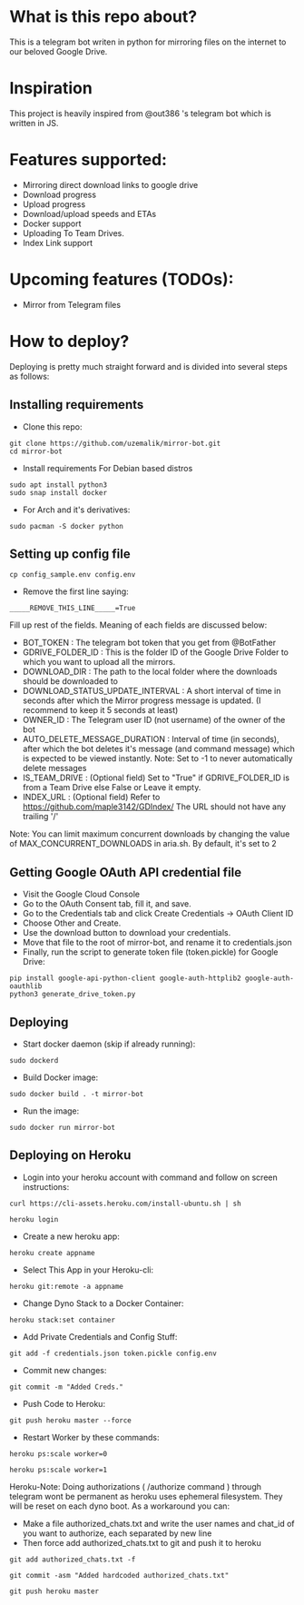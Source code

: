 # What is this repo about?
This is a telegram bot writen in python for mirroring files on the internet to our beloved Google Drive.

# Inspiration 
This project is heavily inspired from @out386 's telegram bot which is written in JS.

# Features supported:
- Mirroring direct download links to google drive
- Download progress
- Upload progress
- Download/upload speeds and ETAs
- Docker support
- Uploading To Team Drives.
- Index Link support

# Upcoming features (TODOs):
- Mirror from Telegram files

# How to deploy?
Deploying is pretty much straight forward and is divided into several steps as follows:
## Installing requirements

- Clone this repo:
```
git clone https://github.com/uzemalik/mirror-bot.git
cd mirror-bot
```

- Install requirements
For Debian based distros
```
sudo apt install python3
sudo snap install docker 
```
- For Arch and it's derivatives:
```
sudo pacman -S docker python
```

## Setting up config file
```
cp config_sample.env config.env
```
- Remove the first line saying:
```
_____REMOVE_THIS_LINE_____=True
```
Fill up rest of the fields. Meaning of each fields are discussed below:
- BOT_TOKEN : The telegram bot token that you get from @BotFather
- GDRIVE_FOLDER_ID : This is the folder ID of the Google Drive Folder to which you want to upload all the mirrors.
- DOWNLOAD_DIR : The path to the local folder where the downloads should be downloaded to
- DOWNLOAD_STATUS_UPDATE_INTERVAL : A short interval of time in seconds after which the Mirror progress message is updated. (I recommend to keep it 5 seconds at least)  
- OWNER_ID : The Telegram user ID (not username) of the owner of the bot
- AUTO_DELETE_MESSAGE_DURATION : Interval of time (in seconds), after which the bot deletes it's message (and command message) which is expected to be viewed instantly. Note: Set to -1 to never automatically delete messages
- IS_TEAM_DRIVE : (Optional field) Set to "True" if GDRIVE_FOLDER_ID is from a Team Drive else False or Leave it empty. 
- INDEX_URL : (Optional field) Refer to https://github.com/maple3142/GDIndex/ The URL should not have any trailing '/'

Note: You can limit maximum concurrent downloads by changing the value of MAX_CONCURRENT_DOWNLOADS in aria.sh. By default, it's set to 2
 
## Getting Google OAuth API credential file

- Visit the Google Cloud Console
- Go to the OAuth Consent tab, fill it, and save.
- Go to the Credentials tab and click Create Credentials -> OAuth Client ID
- Choose Other and Create.
- Use the download button to download your credentials.
- Move that file to the root of mirror-bot, and rename it to credentials.json
- Finally, run the script to generate token file (token.pickle) for Google Drive:
```
pip install google-api-python-client google-auth-httplib2 google-auth-oauthlib
python3 generate_drive_token.py
```
## Deploying

- Start docker daemon (skip if already running):
```
sudo dockerd
```
- Build Docker image:
```
sudo docker build . -t mirror-bot
```
- Run the image:
```
sudo docker run mirror-bot
```
## Deploying on Heroku
- Login into your heroku account with command and follow on screen instructions:
```
curl https://cli-assets.heroku.com/install-ubuntu.sh | sh

heroku login
```
- Create a new heroku app:
```
heroku create appname	
```
- Select This App in your Heroku-cli:
```
heroku git:remote -a appname
```
- Change Dyno Stack to a Docker Container:
```
heroku stack:set container
```
- Add Private Credentials and Config Stuff:
```
git add -f credentials.json token.pickle config.env
```
- Commit new changes:
```
git commit -m "Added Creds."
```
- Push Code to Heroku:
```
git push heroku master --force
```
- Restart Worker by these commands:
```
heroku ps:scale worker=0
```
```
heroku ps:scale worker=1	 	
```
Heroku-Note: Doing authorizations ( /authorize command ) through telegram wont be permanent as heroku uses ephemeral filesystem. They will be reset on each dyno boot. As a workaround you can:
- Make a file authorized_chats.txt and write the user names and chat_id of you want to authorize, each separated by new line
- Then force add authorized_chats.txt to git and push it to heroku
```
git add authorized_chats.txt -f

git commit -asm "Added hardcoded authorized_chats.txt"

git push heroku master
```
